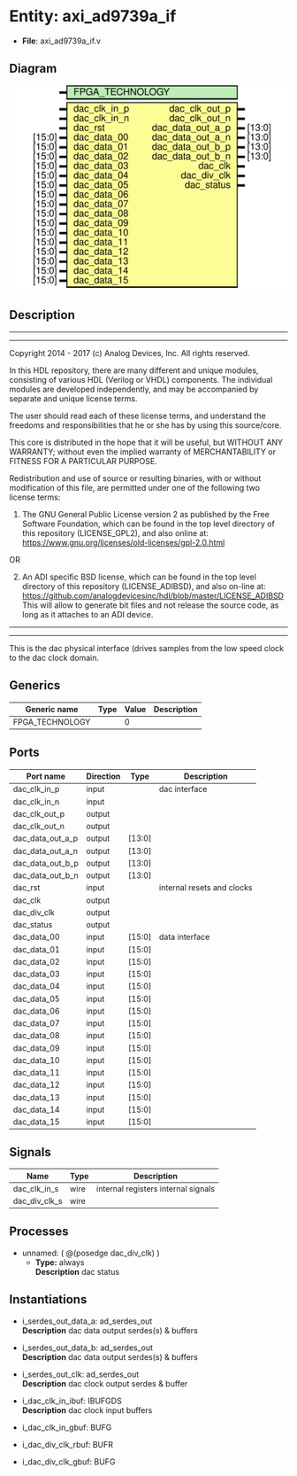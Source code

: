 # Entity: axi_ad9739a_if

- **File**: axi_ad9739a_if.v
## Diagram

![Diagram](axi_ad9739a_if.svg "Diagram")
## Description

 ***************************************************************************
 ***************************************************************************
 Copyright 2014 - 2017 (c) Analog Devices, Inc. All rights reserved.

 In this HDL repository, there are many different and unique modules, consisting
 of various HDL (Verilog or VHDL) components. The individual modules are
 developed independently, and may be accompanied by separate and unique license
 terms.

 The user should read each of these license terms, and understand the
 freedoms and responsibilities that he or she has by using this source/core.

 This core is distributed in the hope that it will be useful, but WITHOUT ANY
 WARRANTY; without even the implied warranty of MERCHANTABILITY or FITNESS FOR
 A PARTICULAR PURPOSE.

 Redistribution and use of source or resulting binaries, with or without modification
 of this file, are permitted under one of the following two license terms:

   1. The GNU General Public License version 2 as published by the
      Free Software Foundation, which can be found in the top level directory
      of this repository (LICENSE_GPL2), and also online at:
      <https://www.gnu.org/licenses/old-licenses/gpl-2.0.html>

 OR

   2. An ADI specific BSD license, which can be found in the top level directory
      of this repository (LICENSE_ADIBSD), and also on-line at:
      https://github.com/analogdevicesinc/hdl/blob/master/LICENSE_ADIBSD
      This will allow to generate bit files and not release the source code,
      as long as it attaches to an ADI device.

 ***************************************************************************
 ***************************************************************************
 This is the dac physical interface (drives samples from the low speed clock to the
 dac clock domain.

## Generics

| Generic name    | Type | Value | Description |
| --------------- | ---- | ----- | ----------- |
| FPGA_TECHNOLOGY |      | 0     |             |
## Ports

| Port name        | Direction | Type   | Description                 |
| ---------------- | --------- | ------ | --------------------------- |
| dac_clk_in_p     | input     |        |  dac interface              |
| dac_clk_in_n     | input     |        |                             |
| dac_clk_out_p    | output    |        |                             |
| dac_clk_out_n    | output    |        |                             |
| dac_data_out_a_p | output    | [13:0] |                             |
| dac_data_out_a_n | output    | [13:0] |                             |
| dac_data_out_b_p | output    | [13:0] |                             |
| dac_data_out_b_n | output    | [13:0] |                             |
| dac_rst          | input     |        |  internal resets and clocks |
| dac_clk          | output    |        |                             |
| dac_div_clk      | output    |        |                             |
| dac_status       | output    |        |                             |
| dac_data_00      | input     | [15:0] |  data interface             |
| dac_data_01      | input     | [15:0] |                             |
| dac_data_02      | input     | [15:0] |                             |
| dac_data_03      | input     | [15:0] |                             |
| dac_data_04      | input     | [15:0] |                             |
| dac_data_05      | input     | [15:0] |                             |
| dac_data_06      | input     | [15:0] |                             |
| dac_data_07      | input     | [15:0] |                             |
| dac_data_08      | input     | [15:0] |                             |
| dac_data_09      | input     | [15:0] |                             |
| dac_data_10      | input     | [15:0] |                             |
| dac_data_11      | input     | [15:0] |                             |
| dac_data_12      | input     | [15:0] |                             |
| dac_data_13      | input     | [15:0] |                             |
| dac_data_14      | input     | [15:0] |                             |
| dac_data_15      | input     | [15:0] |                             |
## Signals

| Name          | Type | Description                            |
| ------------- | ---- | -------------------------------------- |
| dac_clk_in_s  | wire |  internal registers  internal signals  |
| dac_div_clk_s | wire |                                        |
## Processes
- unnamed: ( @(posedge dac_div_clk) )
  - **Type:** always
</br>**Description**
 dac status 
## Instantiations

- i_serdes_out_data_a: ad_serdes_out
</br>**Description**
 dac data output serdes(s) & buffers

- i_serdes_out_data_b: ad_serdes_out
</br>**Description**
 dac data output serdes(s) & buffers

- i_serdes_out_clk: ad_serdes_out
</br>**Description**
 dac clock output serdes & buffer

- i_dac_clk_in_ibuf: IBUFGDS
</br>**Description**
 dac clock input buffers

- i_dac_clk_in_gbuf: BUFG
- i_dac_div_clk_rbuf: BUFR
- i_dac_div_clk_gbuf: BUFG
